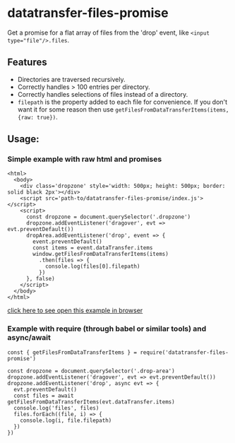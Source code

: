 # datatransfer-files-promise
Get a promise for a flat array of files from the 'drop' event, like `<input type="file"/>.files`.

## Features
- Directories are traversed recursively.
- Correctly handles > 100 entries per directory.
- Correctly handles selections of files instead of a directory.
- `filepath` is the property added to each file for convenience. If you don't want it for some reason then use `getFilesFromDataTransferItems(items, {raw: true})`.

## Usage:

### Simple example with raw html and promises
```
<html>
  <body>
    <div class='dropzone' style='width: 500px; height: 500px; border: solid black 2px'></div>
    <script src='path-to/datatransfer-files-promise/index.js'></script>
    <script>
      const dropzone = document.querySelector('.dropzone')
      dropzone.addEventListener('dragover', evt => evt.preventDefault())
      dropArea.addEventListener('drop', event => {
        event.preventDefault()
        const items = event.dataTransfer.items
        window.getFilesFromDataTransferItems(items)
          .then(files => {
            console.log(files[0].filepath)
          })
      }, false)
    </script>
  </body>
</html>
```
[click here to see open this example in browser](index.html)

### Example with require (through babel or similar tools) and async/await
```
const { getFilesFromDataTransferItems } = require('datatransfer-files-promise')

const dropzone = document.querySelector('.drop-area')
dropzone.addEventListener('dragover', evt => evt.preventDefault())
dropzone.addEventListener('drop', async evt => {
  evt.preventDefault()
  const files = await getFilesFromDataTransferItems(evt.dataTransfer.items)
  console.log('files', files)
  files.forEach((file, i) => {
    console.log(i, file.filepath)
  })
})
```
